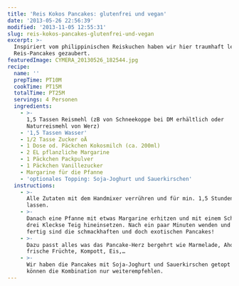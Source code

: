 ```yaml
---
title: 'Reis Kokos Pancakes: glutenfrei und vegan'
date: '2013-05-26 22:56:39'
modified: '2013-11-05 12:55:31'
slug: reis-kokos-pancakes-glutenfrei-und-vegan
excerpt: >-
  Inspiriert vom philippinischen Reiskuchen haben wir hier traumhaft leckere
  Reis-Pancakes gezaubert.
featuredImage: CYMERA_20130526_182544.jpg
recipe:
  name: ''
  prepTime: PT10M
  cookTime: PT15M
  totalTime: PT25M
  servings: 4 Personen
  ingredients:
    - >-
      1,5 Tassen Reismehl (zB von Schneekoppe bei DM erhältlich oder
      Naturreismehl von Werz)
    - '1,5 Tassen Wasser'
    - 1/2 Tasse Zucker oÄ
    - 1 Dose od. Päckchen Kokosmilch (ca. 200ml)
    - 2 EL pflanzliche Margarine
    - 1 Päckchen Packpulver
    - 1 Päckchen Vanillezucker
    - Margarine für die Pfanne
    - 'optionales Topping: Soja-Joghurt und Sauerkirschen'
  instructions:
    - >-
      Alle Zutaten mit dem Handmixer verrühren und für min. 1,5 Stunden ruhen
      lassen.
    - >-
      Danach eine Pfanne mit etwas Margarine erhitzen und mit einem Schöpfer
      drei Kleckse Teig hineinsetzen. Nach ein paar Minuten wenden und voilà:
      fertig sind die schmackhaften und doch exotischen Pancakes!
    - >-
      Dazu passt alles was das Pancake-Herz bergehrt wie Marmelade, Ahornsirup,
      frische Früchte, Kompott, Eis,…
    - >-
      Wir haben die Pancakes mit Soja-Joghurt und Sauerkirschen getopt und
      können die Kombination nur weiterempfehlen.
---
```


[<!-- Image removed (no copyright): CYMERA_20130526_122027-300x177.jpg -->](https://www.veganblatt.com/i/CYMERA_20130526_122027.jpg)

